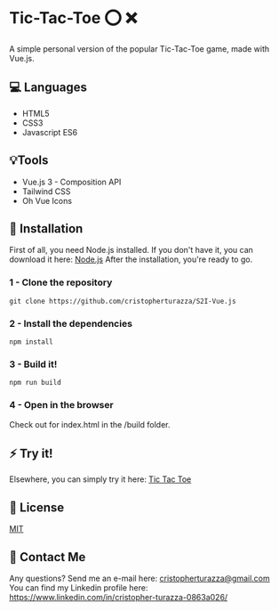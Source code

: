 # Tic-Tac-Toe :o: :x:

A simple personal version of the popular Tic-Tac-Toe game, made with Vue.js.

## :computer: Languages

- HTML5
- CSS3
- Javascript ES6

## :bulb:Tools 

- Vue.js 3 - Composition API
- Tailwind CSS
- Oh Vue Icons

## :floppy_disk: Installation

First of all, you need Node.js installed.
If you don't have it, you can download it here:
[Node.js](https://nodejs.org/it/download/)
After the installation, you're ready to go.

### 1 - Clone the repository

`git clone https://github.com/cristopherturazza/S2I-Vue.js`

### 2 - Install the dependencies

`npm install`

### 3 - Build it!

`npm run build`

### 4 - Open in the browser

Check out for index.html in the /build folder.

## :zap: Try it!

Elsewhere, you can simply try it here:
[Tic Tac Toe](https://christactoe.netlify.app/)


## :page_with_curl: License

[MIT](https://choosealicense.com/licenses/mit/)

## :e-mail: Contact Me

Any questions? Send me an e-mail here: cristopherturazza@gmail.com <br>
You can find my Linkedin profile here: https://www.linkedin.com/in/cristopher-turazza-0863a026/